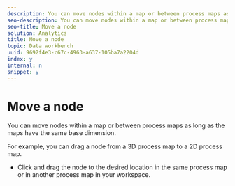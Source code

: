 ```yaml
---
description: You can move nodes within a map or between process maps as long as the maps have the same base dimension.
seo-description: You can move nodes within a map or between process maps as long as the maps have the same base dimension.
seo-title: Move a node
solution: Analytics
title: Move a node
topic: Data workbench
uuid: 9692f4e3-c67c-4963-a637-105ba7a2204d
index: y
internal: n
snippet: y
---
```


# Move a node

You can move nodes within a map or between process maps as long as the maps have the same base dimension.

For example, you can drag a node from a 3D process map to a 2D process map.

* Click and drag the node to the desired location in the same process map or in another process map in your workspace.

